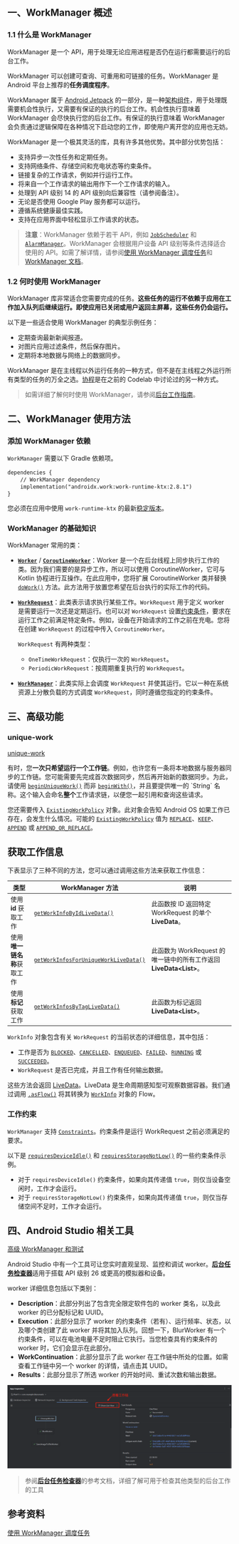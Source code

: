 ## 一、WorkManager 概述

### 1.1 什么是 WorkManager

WorkManager 是一个 API，用于处理无论应用进程是否仍在运行都需要运行的后台工作。

WorkManager 可以创建可查询、可重用和可链接的任务。WorkManager 是 Android 平台上推荐的**任务调度程序**。

WorkManager 属于 [Android Jetpack](http://d.android.com/jetpack?hl=zh-cn) 的一部分，是一种[架构组件](http://d.android.com/arch?hl=zh-cn)，用于处理既需要机会性执行，又需要有保证的执行的后台工作。机会性执行意味着 WorkManager 会尽快执行您的后台工作。有保证的执行意味着 WorkManager 会负责通过逻辑保障在各种情况下启动您的工作，即使用户离开您的应用也无妨。

WorkManager 是一个极其灵活的库，具有许多其他优势。其中部分优势包括：

- 支持异步一次性任务和定期任务。
- 支持网络条件、存储空间和充电状态等约束条件。
- 链接复杂的工作请求，例如并行运行工作。
- 将来自一个工作请求的输出用作下一个工作请求的输入。
- 处理到 API 级别 14 的 API 级别向后兼容性（请参阅备注）。
- 无论是否使用 Google Play 服务都可以运行。
- 遵循系统健康最佳实践。
- 支持在应用界面中轻松显示工作请求的状态。

> **注意**：WorkManager 依赖于若干 API，例如 [`JobScheduler`](https://developer.android.google.cn/reference/android/app/job/JobScheduler.html?hl=zh-cn) 和 [`AlarmManager`](https://developer.android.google.cn/reference/android/app/AlarmManager?hl=zh-cn)。WorkManager 会根据用户设备 API 级别等条件选择适合使用的 API。如需了解详情，请参阅[使用 WorkManager 调度任务](https://developer.android.google.cn/topic/libraries/architecture/workmanager/?hl=zh-cn)和 [WorkManager 文档](https://developer.android.google.cn/reference/androidx/work/WorkManager?hl=zh-cn)。





### 1.2 何时使用 WorkManager

WorkManager 库非常适合您需要完成的任务。**这些任务的运行不依赖于应用在工作加入队列后继续运行。即使应用已关闭或用户返回主屏幕，这些任务仍会运行。**

以下是一些适合使用 WorkManager 的典型示例任务：

- 定期查询最新新闻报道。
- 对图片应用过滤条件，然后保存图片。
- 定期将本地数据与网络上的数据同步。

WorkManager 是在主线程以外运行任务的一种方式，但不是在主线程之外运行所有类型的任务的万全之选。[协程](https://developer.android.google.cn/kotlin/coroutines?hl=zh-cn)是在之前的 Codelab 中讨论过的另一种方式。

> 如需详细了解何时使用 WorkManager，请参阅[后台工作指南](https://d.android.com/guide/background/?hl=zh-cn)。





## 二、WorkManager 使用方法

### 添加 WorkManager 依赖

`WorkManager` 需要以下 Gradle 依赖项。

```
dependencies {
    // WorkManager dependency
    implementation("androidx.work:work-runtime-ktx:2.8.1")
}
```

您必须在应用中使用 `work-runtime-ktx` 的最新[稳定版本](https://developer.android.google.cn/jetpack/androidx/releases/work?hl=zh-cn)。



### WorkManager 的基础知识

 WorkManager 常用的类：

- [**`Worker`**](https://developer.android.google.cn/reference/androidx/work/Worker?hl=zh-cn) / [**`CoroutineWorker`**](https://developer.android.google.cn/reference/androidx/work/CoroutineWorker?hl=zh-cn)：Worker 是一个在后台线程上同步执行工作的类。因为我们需要的是异步工作，所以可以使用 CoroutineWorker，它可与 Kotlin 协程进行互操作。在此应用中，您将扩展 CoroutineWorker 类并替换 [`doWork()`](https://developer.android.google.cn/reference/androidx/work/CoroutineWorker?hl=zh-cn#doWork()) 方法。此方法用于放置您希望在后台执行的实际工作的代码。

- [**`WorkRequest`**](https://developer.android.google.cn/reference/androidx/work/WorkRequest.html?hl=zh-cn)：此类表示请求执行某些工作。`WorkRequest` 用于定义 worker 是需要运行一次还是定期运行。也可以对 `WorkRequest` 设置[约束条件](https://developer.android.google.cn/reference/androidx/work/Constraints.html?hl=zh-cn)，要求在运行工作之前满足特定条件。例如，设备在开始请求的工作之前在充电。您将在创建 `WorkRequest` 的过程中传入 `CoroutineWorker`。

  `WorkRequest` 有两种类型：

  - `OneTimeWorkRequest`：仅执行一次的 `WorkRequest`。
  - `PeriodicWorkRequest`：按周期重复执行的 `WorkRequest`。

- [**`WorkManager`**](https://developer.android.google.cn/reference/androidx/work/WorkManager.html?hl=zh-cn)：此类实际上会调度 `WorkRequest` 并使其运行。它以一种在系统资源上分散负载的方式调度 `WorkRequest`，同时遵循您指定的约束条件。





## 三、高级功能

### unique-work

[unique-work](https://developer.android.google.cn/guide/background/persistent/how-to/manage-work?hl=zh-cn#unique-work)

有时，您**一次只希望运行一个工作链**。例如，也许您有一条将本地数据与服务器同步的工作链。您可能需要先完成首次数据同步，然后再开始新的数据同步。为此，请使用 [`beginUniqueWork()`](https://developer.android.google.cn/reference/kotlin/androidx/work/WorkManager?hl=zh-cn#beginUniqueWork(java.lang.String,androidx.work.ExistingWorkPolicy,androidx.work.OneTimeWorkRequest)) 而非 [`beginWith()`](https://developer.android.google.cn/reference/kotlin/androidx/work/WorkManager?hl=zh-cn#beginWith(androidx.work.OneTimeWorkRequest))，并且要提供唯一的 `String` 名称。这个输入会命名**整个**工作请求链，以便您一起引用和查询这些请求。

您还需要传入 [`ExistingWorkPolicy`](https://developer.android.google.cn/reference/kotlin/androidx/work/ExistingWorkPolicy?hl=zh-cn) 对象。此对象会告知 Android OS 如果工作已存在，会发生什么情况。可能的 [`ExistingWorkPolicy`](http://d.android.com/reference/androidx/work/ExistingWorkPolicy?hl=zh-cn) 值为 [`REPLACE`](https://developer.android.google.cn/reference/kotlin/androidx/work/ExistingWorkPolicy?hl=zh-cn#REPLACE)、[`KEEP`](https://developer.android.google.cn/reference/kotlin/androidx/work/ExistingWorkPolicy?hl=zh-cn#KEEP)、[`APPEND`](https://developer.android.google.cn/reference/kotlin/androidx/work/ExistingWorkPolicy?hl=zh-cn#APPEND) 或 [`APPEND_OR_REPLACE`](https://developer.android.google.cn/reference/kotlin/androidx/work/ExistingWorkPolicy?hl=zh-cn#APPEND_OR_REPLACE)。





## 获取工作信息

下表显示了三种不同的方法，您可以通过调用这些方法来获取工作信息：

| **类型**                   | **WorkManager 方法**                                         | **说明**                                                     |
| -------------------------- | ------------------------------------------------------------ | ------------------------------------------------------------ |
| 使用 **id** 获取工作       | [`getWorkInfoByIdLiveData()`](https://developer.android.google.cn/reference/androidx/work/WorkManager?hl=zh-cn#getWorkInfoByIdLiveData(java.util.UUID)) | 此函数按 ID 返回特定 WorkRequest 的单个 **LiveData<WorkInfo>**。 |
| 使用**唯一链名称**获取工作 | [`getWorkInfosForUniqueWorkLiveData()`](https://developer.android.google.cn/reference/androidx/work/WorkManager?hl=zh-cn#getWorkInfosForUniqueWorkLiveData(java.lang.String)) | 此函数为 WorkRequest 的唯一链中的所有工作返回 **LiveData<List<WorkInfo>>**。 |
| 使用**标记**获取工作       | [`getWorkInfosByTagLiveData()`](https://developer.android.google.cn/reference/androidx/work/WorkManager?hl=zh-cn#getWorkInfosByTagLiveData(java.lang.String)) | 此函数为标记返回 **LiveData<List<WorkInfo>>**。              |

`WorkInfo` 对象包含有关 `WorkRequest` 的当前状态的详细信息，其中包括：

- 工作是否为 [`BLOCKED`](https://developer.android.google.cn/reference/androidx/work/WorkInfo.State?hl=zh-cn#BLOCKED)、[`CANCELLED`](https://developer.android.google.cn/reference/androidx/work/WorkInfo.State?hl=zh-cn#CANCELLED)、[`ENQUEUED`](https://developer.android.google.cn/reference/androidx/work/WorkInfo.State?hl=zh-cn#ENQUEUED)、[`FAILED`](https://developer.android.google.cn/reference/androidx/work/WorkInfo.State?hl=zh-cn#FAILED)、[`RUNNING`](https://developer.android.google.cn/reference/androidx/work/WorkInfo.State?hl=zh-cn#RUNNING) 或 [`SUCCEEDED`](https://developer.android.google.cn/reference/androidx/work/WorkInfo.State?hl=zh-cn#SUCCEEDED)。
- `WorkRequest` 是否已完成，并且工作有任何输出数据。

这些方法会返回 [LiveData](https://developer.android.google.cn/topic/libraries/architecture/livedata?hl=zh-cn)。LiveData 是生命周期感知型可观察数据容器。我们通过调用 [`.asFlow()`](https://developer.android.google.cn/reference/kotlin/androidx/lifecycle/LiveData?hl=zh-cn#(androidx.lifecycle.LiveData).asFlow()) 将其转换为 [`WorkInfo`](http://d.android.com/reference/androidx/work/WorkInfo?hl=zh-cn) 对象的 Flow。





### 工作约束

`WorkManager` 支持 [`Constraints`](https://developer.android.google.cn/reference/androidx/work/Constraints.html?hl=zh-cn)。约束条件是运行 WorkRequest 之前必须满足的要求。

以下是 [`requiresDeviceIdle()`](https://developer.android.google.cn/reference/androidx/work/Constraints?hl=zh-cn#requiresDeviceIdle()) 和 [`requiresStorageNotLow()`](https://developer.android.google.cn/reference/androidx/work/Constraints?hl=zh-cn#requiresStorageNotLow()) 的一些约束条件示例。

- 对于 `requiresDeviceIdle()` 约束条件，如果向其传递值 `true`，则仅当设备空闲时，工作才会运行。
- 对于 `requiresStorageNotLow()` 约束条件，如果向其传递值 `true`，则仅当存储空间不足时，工作才会运行。





## 四、Android Studio 相关工具

[高级 WorkManager 和测试](https://developer.android.google.cn/codelabs/basic-android-kotlin-compose-verify-background-work?hl=zh-cn&continue=https%3A%2F%2Fdeveloper.android.google.cn%2Fcourses%2Fpathways%2Fandroid-basics-compose-unit-7-pathway-1%3Fhl%3Dzh-cn%23codelab-https%3A%2F%2Fdeveloper.android.com%2Fcodelabs%2Fbasic-android-kotlin-compose-verify-background-work#8)

Android Studio 中有一个工具可让您实时直观呈现、监控和调试 worker。[**后台任务检查器**](https://developer.android.google.cn/studio/inspect/task?hl=zh-cn)适用于搭载 API 级别 26 或更高的模拟器和设备。

worker 详细信息包括以下类别：

- **Description**：此部分列出了包含完全限定软件包的 worker 类名，以及此 worker 的已分配标记和 UUID。
- **Execution**：此部分显示了 worker 的约束条件（若有）、运行频率、状态，以及哪个类创建了此 worker 并将其加入队列。回想一下，BlurWorker 有一个约束条件，可以在电池电量不足时阻止它执行。当您检查具有约束条件的 worker 时，它们会显示在此部分。
- **WorkContinuation**：此部分显示了此 worker 在工作链中所处的位置。如需查看工作链中另一个 worker 的详情，请点击其 UUID。
- **Results**：此部分显示了所选 worker 的开始时间、重试次数和输出数据。

![image-20250718224414527](images/image-20250718224414527.png)



> 参阅[**后台任务检查器**](https://developer.android.google.cn/studio/inspect/task?hl=zh-cn#inspect-jobs-alarms-wakelocks)的参考文档，详细了解可用于检查其他类型的后台工作的工具



## 参考资料

[使用 WorkManager 调度任务](http://d.android.com/topic/libraries/architecture/workmanager/?hl=zh-cn)